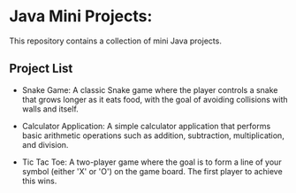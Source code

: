 # Java Mini Projects:
This repository contains a collection of mini Java projects.

## Project List
- Snake Game: A classic Snake game where the player controls a snake that grows longer as it eats food, with the goal of avoiding collisions with walls and itself.

- Calculator Application: A simple calculator application that performs basic arithmetic operations such as addition, subtraction, multiplication, and division.

- Tic Tac Toe: A two-player game where the goal is to form a line of your symbol (either 'X' or 'O') on the game board. The first player to achieve this wins.
